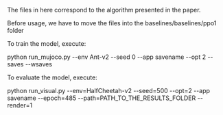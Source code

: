 The files in here correspond to the algorithm presented in the paper.

Before usage, we have to move the files into the baselines/baselines/ppo1 folder

To train the model, execute:

python run_mujoco.py --env Ant-v2 --seed 0 --app savename --opt 2 --saves --wsaves

To evaluate the model, execute:

python run_visual.py --env=HalfCheetah-v2 --seed=500 --opt=2 --app savename --epoch=485 --path=PATH_TO_THE_RESULTS_FOLDER --render=1



